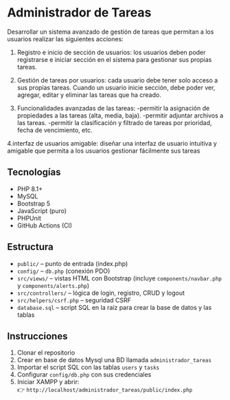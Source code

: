 # Administrador de Tareas

Desarrollar un sistema avanzado de gestión de tareas que permitan a los usuarios realizar las siguientes acciones:

1. Registro e inicio de sección de usuarios: los usuarios deben poder registrarse e iniciar sección en el sistema para gestionar sus propias tareas.

2. Gestión de tareas por usuarios: cada usuario debe tener solo acceso a sus propias tareas. Cuando un usuario inicie sección, debe poder ver, agregar, editar y eliminar las tareas que ha creado.

3. Funcionalidades avanzadas de las tareas: 
-permitir la asignación de propiedades a las tareas (alta, media, baja).
-permitir adjuntar archivos a las tareas.
-permitir la clasificación y filtrado de tareas por prioridad, fecha de vencimiento, etc.

4.interfaz de usuarios amigable: diseñar una interfaz de usuario intuitiva y amigable que permita a los usuarios gestionar fácilmente sus tareas 


## Tecnologías
- PHP 8.1+
- MySQL
- Bootstrap 5
- JavaScript (puro)
- PHPUnit
- GitHub Actions (CI)

## Estructura
- `public/` – punto de entrada (index.php)
- `config/` – `db.php` (conexión PDO)
- `src/views/` – vistas HTML con Bootstrap (incluye `components/navbar.php` y `components/alerts.php`)
- `src/controllers/` – lógica de login, registro, CRUD y logout
- `src/helpers/csrf.php` – seguridad CSRF
- `database.sql` – script SQL en la raíz para crear la base de datos y las tablas

## Instrucciones
1. Clonar el repositorio
2. Crear en base de datos Mysql una BD llamada `administrador_tareas`
3. Importar el script SQL con las tablas `users` y `tasks`
4. Configurar `config/db.php` con sus credenciales
5. Iniciar XAMPP y abrir:  
   👉 `http://localhost/administrador_tareas/public/index.php`
